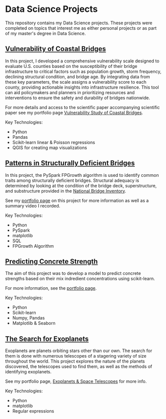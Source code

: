 # Data Science Projects

This repository contains my Data Science projects. These projects were completed on topics that interest me as either personal projects or as part of my master's degree in Data Science.

## [Vulnerability of Coastal Bridges](https://github.com/mattwilliams-ds/Data_Science_Projects/tree/main/bridge_vulnerability)

In this project, I developed a comprehensive vulnerability scale designed to evaluate U.S. counties based on the susceptibility of their bridge infrastructure to critical factors such as population growth, storm frequency, declining structural condition, and bridge age. By integrating data from these key parameters, the scale assigns a vulnerability score to each county, providing actionable insights into infrastructure resilience. This tool can aid policymakers and planners in prioritizing resources and interventions to ensure the safety and durability of bridges nationwide.

For more details and access to the scientific paper accompanying scientific paper see my portfolio page [Vulnerability Study of Coastal Bridges](https://mattwilliams-ds.github.io/gh-page/vulnerability-study-of-coastal-bridges/).

Key Technologies:
* Python
* Pandas
* Scikit-learn linear & Poisson regressions
* QGIS for creating map visualizations


## [Patterns in Structurally Deficient Bridges](https://github.com/mattwilliams-ds/Data_Science_Projects/tree/main/structurally_deficient_bridges)

In this project, the PySpark FPGrowth algorithm is used to identify common traits among structurally deficient bridges. Structural adequacy is determined by looking at the condition of the bridge deck, superstructure, and substructure provided in the [National Bridge Inventory](https://www.fhwa.dot.gov/bridge/nbi.cfm).

See my [portfolio page](https://mattwilliams-ds.github.io/gh-page/patterns-in-structurally-deficient-bridges/) on this project for more information as well as a summary video I recorded.

Key Technologies:
* Python
* PySpark
* matplotlib
* SQL
* FPGrowth Algorithm

## [Predicting Concrete Strength](https://github.com/mattwilliams-ds/Data_Science_Projects/tree/main/predicting_concrete_strength)

The aim of this project was to develop a model to predict concrete strengths based on their mix indredient concentrations using scikit-learn.

For more information, see the [portfolio page](https://mattwilliams-ds.github.io/gh-page/predicting-concrete-strength/).

Key Technologies:
* Python
* Scikit-learn
* Numpy, Pandas
* Matplotlib & Seaborn

## [The Search for Exoplanets](https://github.com/mattwilliams-ds/Data_Science_Projects/tree/main/exoplanets)

Exoplanets are planets orbiting stars other than our own. The search for them is done with numerous telescopes of a stagering variety of size throughout the world. This project explores the nature of the planets discovered, the telescopes used to find them, as well as the methods of identifying exoplanets.

See my portfolio page, [Exoplanets & Space Telescopes](https://mattwilliams-ds.github.io/gh-page/exoplanets-and-space-telescopes/) for more info.

Key Technologies:
* Python
* matplotlib
* Regular expressions
